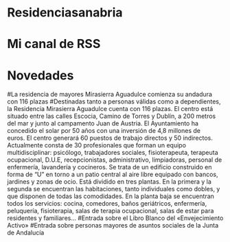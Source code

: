 # Residenciasanabria
# Mi canal de RSS
# Novedades
#La residencia de mayores Mirasierra Aguadulce comienza su andadura con 116 plazas
#Destinadas tanto a personas válidas como a dependientes, la Residencia Mirasierra Aguadulce cuenta con 116 plazas. El centro está situado entre las calles Escocia, Camino de Torres y Dublín, a 200 metros del mar y junto al campamento Juan de Austria. El Ayuntamiento ha concedido el solar por 50 años con una inversión de 4,8 millones de euros. El centro generará 60 puestos de trabajo directos y 50 indirectos. Actualmente consta de 30 profesionales que forman un equipo multidisciplinar: psicólogo, trabajadores sociales, fisioterapeuta, terapeuta ocupacional, D.U.E, recepcionistas, administrativo, limpiadoras, personal de enfermería, lavandería y cocineros. Se trata de un edificio construido en forma de “U” en torno a un patio central al aire libre equipado con bancos, jardines y zonas de ocio. Está dividido en tres plantas. En la primera y la segunda se encuentran las habitaciones, tanto individuales como dobles, y que disponen de todas las comodidades. En la planta baja se encuentran todos los servicios: cocina, comedores, baños geriátricos, enfermería, peluquería, fisioterapia, salas de terapia ocupacional, salas de estar para residentes y familiares…
#Entrada sobre el Libro Blanco del «Envejecimiento Activo»
#Entrada sobre personas mayores de asuntos sociales de la Junta de Andalucía
